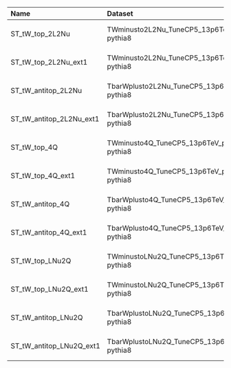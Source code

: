 | Name                     | Dataset                                         | Summer23BPix Request              | Status                           |
|:-------------------------|:------------------------------------------------|:----------------------------------|:---------------------------------|
| ST_tW_top_2L2Nu          | TWminusto2L2Nu_TuneCP5_13p6TeV_powheg-pythia8   | GEN-Run3Summer23BPixwmLHEGS-00082 | $${\color{green}\textbf{DONE}}$$ |
| ST_tW_top_2L2Nu_ext1     | TWminusto2L2Nu_TuneCP5_13p6TeV_powheg-pythia8   | GEN-Run3Summer23BPixwmLHEGS-00082 | $${\color{green}\textbf{DONE}}$$ |
| ST_tW_antitop_2L2Nu      | TbarWplusto2L2Nu_TuneCP5_13p6TeV_powheg-pythia8 | GEN-Run3Summer23BPixwmLHEGS-00460 | $${\color{green}\textbf{DONE}}$$ |
| ST_tW_antitop_2L2Nu_ext1 | TbarWplusto2L2Nu_TuneCP5_13p6TeV_powheg-pythia8 | GEN-Run3Summer23BPixwmLHEGS-00460 | $${\color{green}\textbf{DONE}}$$ |
| ST_tW_top_4Q             | TWminusto4Q_TuneCP5_13p6TeV_powheg-pythia8      | GEN-Run3Summer23BPixwmLHEGS-00083 | $${\color{green}\textbf{DONE}}$$ |
| ST_tW_top_4Q_ext1        | TWminusto4Q_TuneCP5_13p6TeV_powheg-pythia8      | GEN-Run3Summer23BPixwmLHEGS-00083 | $${\color{green}\textbf{DONE}}$$ |
| ST_tW_antitop_4Q         | TbarWplusto4Q_TuneCP5_13p6TeV_powheg-pythia8    | GEN-Run3Summer23BPixwmLHEGS-00459 | $${\color{green}\textbf{DONE}}$$ |
| ST_tW_antitop_4Q_ext1    | TbarWplusto4Q_TuneCP5_13p6TeV_powheg-pythia8    | GEN-Run3Summer23BPixwmLHEGS-00459 | $${\color{green}\textbf{DONE}}$$ |
| ST_tW_top_LNu2Q          | TWminustoLNu2Q_TuneCP5_13p6TeV_powheg-pythia8   | GEN-Run3Summer23BPixwmLHEGS-00081 | $${\color{green}\textbf{DONE}}$$ |
| ST_tW_top_LNu2Q_ext1     | TWminustoLNu2Q_TuneCP5_13p6TeV_powheg-pythia8   | GEN-Run3Summer23BPixwmLHEGS-00081 | $${\color{green}\textbf{DONE}}$$ |
| ST_tW_antitop_LNu2Q      | TbarWplustoLNu2Q_TuneCP5_13p6TeV_powheg-pythia8 | GEN-Run3Summer23BPixwmLHEGS-00458 | $${\color{green}\textbf{DONE}}$$ |
| ST_tW_antitop_LNu2Q_ext1 | TbarWplustoLNu2Q_TuneCP5_13p6TeV_powheg-pythia8 | GEN-Run3Summer23BPixwmLHEGS-00458 | $${\color{green}\textbf{DONE}}$$ |